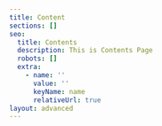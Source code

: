 ```yaml
---
title: Content
sections: []
seo:
  title: Contents
  description: This is Contents Page
  robots: []
  extra:
    - name: ''
      value: ''
      keyName: name
      relativeUrl: true
layout: advanced
---
```

